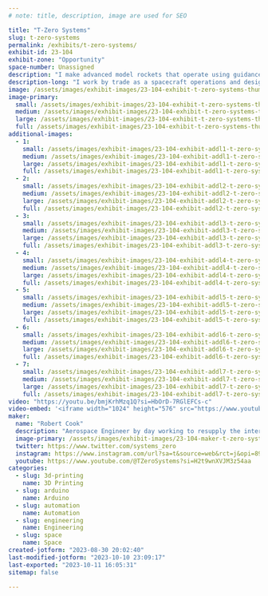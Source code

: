 ```yaml
---
# note: title, description, image are used for SEO

title: "T-Zero Systems"
slug: t-zero-systems
permalink: /exhibits/t-zero-systems/
exhibit-id: 23-104
exhibit-zone: "Opportunity"
space-number: Unassigned
description: "I make advanced model rockets that operate using guidance and navigation systems like big ones "
description-long: "I work by trade as a spacecraft operations and design engineer and enjoy the process of making so much I make miniature versions of the systems that I work with at full scale. I always wanted to be able to fly more advanced model rockets and with modern electronics and 3d printing I now can! I design and build my own rocket avionics that control and stabilize them"
image: /assets/images/exhibit-images/23-104-exhibit-t-zero-systems-thumbnail-v2-large.JPG
image-primary: 
  small: /assets/images/exhibit-images/23-104-exhibit-t-zero-systems-thumbnail-v2-small.JPG
  medium: /assets/images/exhibit-images/23-104-exhibit-t-zero-systems-thumbnail-v2-medium.JPG
  large: /assets/images/exhibit-images/23-104-exhibit-t-zero-systems-thumbnail-v2-large.JPG
  full: /assets/images/exhibit-images/23-104-exhibit-t-zero-systems-thumbnail-v2-full.JPG
additional-images: 
  - 1:
    small: /assets/images/exhibit-images/23-104-exhibit-addl1-t-zero-systems-20220423-152423-small.jpg
    medium: /assets/images/exhibit-images/23-104-exhibit-addl1-t-zero-systems-20220423-152423-medium.jpg
    large: /assets/images/exhibit-images/23-104-exhibit-addl1-t-zero-systems-20220423-152423-large.jpg
    full: /assets/images/exhibit-images/23-104-exhibit-addl1-t-zero-systems-20220423-152423-full.jpg
  - 2:
    small: /assets/images/exhibit-images/23-104-exhibit-addl2-t-zero-systems-20220723-172239-small.jpg
    medium: /assets/images/exhibit-images/23-104-exhibit-addl2-t-zero-systems-20220723-172239-medium.jpg
    large: /assets/images/exhibit-images/23-104-exhibit-addl2-t-zero-systems-20220723-172239-large.jpg
    full: /assets/images/exhibit-images/23-104-exhibit-addl2-t-zero-systems-20220723-172239-full.jpg
  - 3:
    small: /assets/images/exhibit-images/23-104-exhibit-addl3-t-zero-systems-20230129-151419-small.jpg
    medium: /assets/images/exhibit-images/23-104-exhibit-addl3-t-zero-systems-20230129-151419-medium.jpg
    large: /assets/images/exhibit-images/23-104-exhibit-addl3-t-zero-systems-20230129-151419-large.jpg
    full: /assets/images/exhibit-images/23-104-exhibit-addl3-t-zero-systems-20230129-151419-full.jpg
  - 4:
    small: /assets/images/exhibit-images/23-104-exhibit-addl4-t-zero-systems-screenshot-20220116-195911-instagram-small.jpg
    medium: /assets/images/exhibit-images/23-104-exhibit-addl4-t-zero-systems-screenshot-20220116-195911-instagram-medium.jpg
    large: /assets/images/exhibit-images/23-104-exhibit-addl4-t-zero-systems-screenshot-20220116-195911-instagram-large.jpg
    full: /assets/images/exhibit-images/23-104-exhibit-addl4-t-zero-systems-screenshot-20220116-195911-instagram-full.jpg
  - 5:
    small: /assets/images/exhibit-images/23-104-exhibit-addl5-t-zero-systems-unknown-12-small.png
    medium: /assets/images/exhibit-images/23-104-exhibit-addl5-t-zero-systems-unknown-12-medium.png
    large: /assets/images/exhibit-images/23-104-exhibit-addl5-t-zero-systems-unknown-12-large.png
    full: /assets/images/exhibit-images/23-104-exhibit-addl5-t-zero-systems-unknown-12-full.png
  - 6:
    small: /assets/images/exhibit-images/23-104-exhibit-addl6-t-zero-systems-unknown-15-small.png
    medium: /assets/images/exhibit-images/23-104-exhibit-addl6-t-zero-systems-unknown-15-medium.png
    large: /assets/images/exhibit-images/23-104-exhibit-addl6-t-zero-systems-unknown-15-large.png
    full: /assets/images/exhibit-images/23-104-exhibit-addl6-t-zero-systems-unknown-15-full.png
  - 7:
    small: /assets/images/exhibit-images/23-104-exhibit-addl7-t-zero-systems-unknown-41-small.png
    medium: /assets/images/exhibit-images/23-104-exhibit-addl7-t-zero-systems-unknown-41-medium.png
    large: /assets/images/exhibit-images/23-104-exhibit-addl7-t-zero-systems-unknown-41-large.png
    full: /assets/images/exhibit-images/23-104-exhibit-addl7-t-zero-systems-unknown-41-full.png
video: "https://youtu.be/bmjKrhMzq1Q?si=HbOrD-7RGlEFCs-c"
video-embed: '<iframe width="1024" height="576" src="https://www.youtube.com/embed/bmjKrhMzq1Q?feature=oembed" frameborder="0" allow="accelerometer; autoplay; clipboard-write; encrypted-media; gyroscope; picture-in-picture; web-share" allowfullscreen title="T-Zero Channel Trailer 2022"></iframe>'
maker: 
  name: "Robert Cook"
  description: "Aerospace Engineer by day working to resupply the international space station, in my spare time I love taking on complex engineering projects like advanced model rocketry and RC submarines! "
  image-primary: /assets/images/exhibit-images/23-104-maker-t-zero-systems-screenshot-20200527-192956-chrome-medium.jpg
  twitter: https://www.twitter.com/systems_zero
  instagram: https://www.instagram.com/url?sa=t&source=web&rct=j&opi=89978449&url=https://www.instagram.com/makofpv/&ved=2ahUKEwi7-NGtyYWBAxVRk2oFHf94B6wQFnoECBcQAQ&usg=AOvVaw1QG_3jNLiT2Q3OBUnFsCsn
  youtube: https://www.youtube.com/@TZeroSystems?si=H2t9wnXVJM3z54aa
categories: 
  - slug: 3d-printing
    name: 3D Printing
  - slug: arduino
    name: Arduino
  - slug: automation
    name: Automation
  - slug: engineering
    name: Engineering
  - slug: space
    name: Space
created-jotform: "2023-08-30 20:02:40"
last-modified-jotform: "2023-10-10 23:09:17"
last-exported: "2023-10-11 16:05:31"
sitemap: false

---
```

